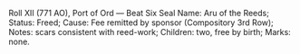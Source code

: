 Roll XII (771 AO), Port of Ord — Beat Six Seal
Name: Aru of the Reeds; Status: Freed; Cause: Fee remitted by sponsor (Compository 3rd Row); Notes: scars consistent with reed-work; Children: two, free by birth; Marks: none.
